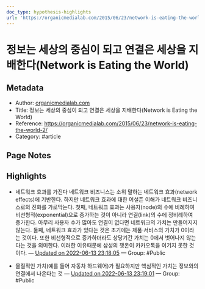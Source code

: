 ```yaml
---
doc_type: hypothesis-highlights
url: 'https://organicmedialab.com/2015/06/23/network-is-eating-the-world-2/'
---
```


# 정보는 세상의 중심이 되고 연결은 세상을 지배한다(Network is Eating the World)

## Metadata
- Author: [organicmedialab.com]()
- Title: 정보는 세상의 중심이 되고 연결은 세상을 지배한다(Network is Eating the World)
- Reference: https://organicmedialab.com/2015/06/23/network-is-eating-the-world-2/
- Category: #article

## Page Notes
## Highlights
- 네트워크 효과를 가진다 네트워크 비즈니스는 소위 말하는 네트워크 효과(network effects)에 기반한다. 하지만 네트워크 효과에 대한 어설픈 이해가 네트워크 비즈니스로의 진화를 가로막는다. 첫째, 네트워크 효과는 사용자(node)의 수에 비례하여 비선형적(exponential)으로 증가하는 것이 아니라 연결(link)의 수에 정비례하여 증가한다. 아무리 사용자 수가 많아도 연결이 없다면 네트워크의 가치는 만들어지지 않는다. 둘째, 네트워크 효과가 있다는 것은 초기에는 제품·서비스의 가치가 0이라는 것이다. 또한 비선형적으로 증가하더라도 상당기간 가치는 0에서 벗어나지 않는다는 것을 의미한다. 이러한 이유때문에 삼성의 챗온이 카카오톡을 이기지 못한 것이다. — [Updated on 2022-06-13 23:18:05](https://hyp.is/pIxz6usjEeykLrfnW5Hr0Q/organicmedialab.com/2015/06/23/network-is-eating-the-world-2/) — Group: #Public

- 물질적인 가치(예를 들어 자동차 하드웨어)가 필요하지만 핵심적인 가치는 정보와의 연결에서 나온다는 것 — [Updated on 2022-06-13 23:19:01](https://hyp.is/xXSBnOsjEeyzLfd1lCSF-Q/organicmedialab.com/2015/06/23/network-is-eating-the-world-2/) — Group: #Public



